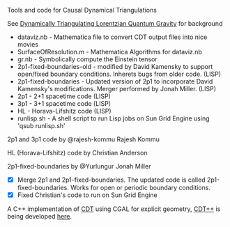 Tools and code for Causal Dynamical Triangulations

See [Dynamically Triangulating Lorentzian Quantum Gravity][1] for background

* dataviz.nb - Mathematica file to convert CDT output files into nice movies
* SurfaceOfResolution.m - Mathematica Algorithms for dataviz.nb
* gr.nb - Symbolically compute the Einstein tensor
* 2p1-fixed-boundaries-old - modified by David Kamensky to support open/fixed boundary conditions. Inherets bugs from older code. (LISP)
* 2p1-fixed-boundaries - Updated version of 2p1 to incorporate David Kamensky's modifications. Merger performed by Jonah Miller. (LISP)
* 2p1 - 2+1 spacetime code (LISP)
* 3p1 - 3+1 spacetime code (LISP)
* HL - Horava-Lifshitz code (LISP)
* runlisp.sh - A shell script to run Lisp jobs on Sun Grid Engine using 'qsub runlisp.sh'

2p1 and 3p1 code by @rajesh-kommu Rajesh Kommu

HL (Horava-Lifshitz) code by Christian Anderson

2p1-fixed-boundaries by @Yurlungur Jonah Miller

- [x] Merge 2p1 and 2p1-fixed-boundaries. The updated code is called 2p1-fixed-boundaries. Works for open or periodic boundary conditions.
- [x] Fixed Christian's code to run on Sun Grid Engine

A C++ implementation of [CDT][2] using CGAL for explicit geometry, [CDT++][3] is being developed [here][3].

[1]: http://arxiv.org/abs/hep-th/0105267
[2]: https://github.com/ucdavis/CDT
[3]: https://github.com/acgetchell/CDT-plusplus
